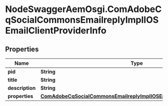 # NodeSwaggerAemOsgi.ComAdobeCqSocialCommonsEmailreplyImplIOSEmailClientProviderInfo

## Properties

Name | Type | Description | Notes
------------ | ------------- | ------------- | -------------
**pid** | **String** |  | [optional] 
**title** | **String** |  | [optional] 
**description** | **String** |  | [optional] 
**properties** | [**ComAdobeCqSocialCommonsEmailreplyImplIOSEmailClientProviderProperties**](ComAdobeCqSocialCommonsEmailreplyImplIOSEmailClientProviderProperties.md) |  | [optional] 


